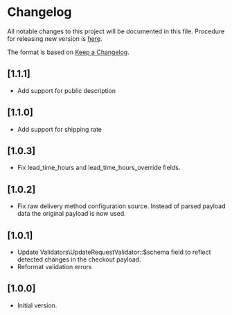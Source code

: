 # Changelog
All notable changes to this project will be documented in this file.
Procedure for releasing new version is [here](https://logeecom.atlassian.net/wiki/spaces/SC/overview).

The format is based on [Keep a Changelog](http://keepachangelog.com/en/1.0.0/).

## [1.1.1]
 - Add support for public description

## [1.1.0]
 - Add support for shipping rate

## [1.0.3]
- Fix lead_time_hours and lead_time_hours_override fields.

## [1.0.2]
- Fix raw delivery method configuration source. Instead of parsed payload data the original payload is now used.

## [1.0.1]
- Update Validators\UpdateRequestValidator::$schema field to reflect detected changes in the checkout payload.
- Reformat validation errors

## [1.0.0]
- Initial version.

